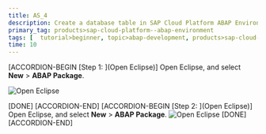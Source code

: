 ```yaml
---
title: AS_4
description: Create a database table in SAP Cloud Platform ABAP Environment and prefill it with data.
primary_tag: products>sap-cloud-platform--abap-environment  
tags: [  tutorial>beginner, topic>abap-development, products>sap-cloud-platform]
time: 10
---
```


[ACCORDION-BEGIN [Step 1: ](Open Eclipse)]
Open Eclipse, and select **New** > **ABAP Package**.

![Open Eclipse](package.png)
 
[DONE]
[ACCORDION-END]
[ACCORDION-BEGIN [Step 2: ](Open Eclipse)]
Open Eclipse, and select **New** > **ABAP Package**.
![Open Eclipse](package.png)
[DONE]
[ACCORDION-END]
